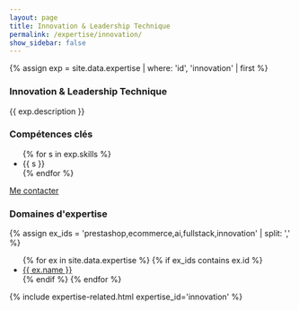 ```yaml
---
layout: page
title: Innovation & Leadership Technique
permalink: /expertise/innovation/
show_sidebar: false
---
```


{% assign exp = site.data.expertise | where: 'id', 'innovation' | first %}
<section class="expertise-detail">
  <div class="container">
    <div class="expertise-grid">
      <article class="expertise-card">
        <h3>Innovation & Leadership Technique</h3>
        <p class="section-description">{{ exp.description }}</p>
        <h3>Compétences clés</h3>
        <ul class="expertise-list-compact">
          {% for s in exp.skills %}
          <li>{{ s }}</li>
          {% endfor %}
        </ul>
        <div class="expertise-cta">
          <a class="btn btn--primary" href="{{ '/contact/' | relative_url }}">Me contacter</a>
        </div>
      </article>
      <aside>
        <div class="expertise-card">
          <h3>Domaines d'expertise</h3>
          {% assign ex_ids = 'prestashop,ecommerce,ai,fullstack,innovation' | split: ',' %}
          <ul class="expertise-list-compact">
            {% for ex in site.data.expertise %}
              {% if ex_ids contains ex.id %}
                <li><a href="{{ '/expertise/' | append: ex.id | downcase | append: '/' | relative_url }}" class="{% if page.url contains ex.id %}active{% endif %}">{{ ex.name }}</a></li>
              {% endif %}
            {% endfor %}
          </ul>
        </div>
        {% include expertise-related.html expertise_id='innovation' %}
      </aside>
    </div>
  </div>
</section>

